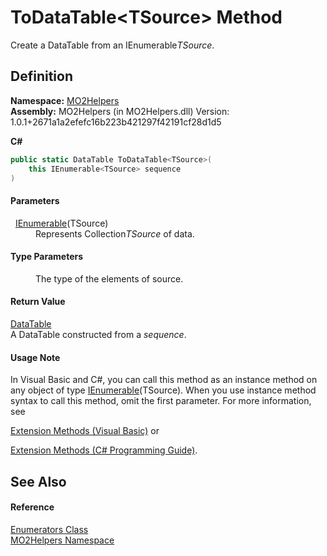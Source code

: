 # ToDataTable&lt;TSource&gt; Method


Create a DataTable from an IEnumerable*TSource*.



## Definition
**Namespace:** <a href="bf0167f1-4967-5ff5-f4a0-31ea501661d0">MO2Helpers</a>  
**Assembly:** MO2Helpers (in MO2Helpers.dll) Version: 1.0.1+2671a1a2efefc16b223b421297f42191cf28d1d5

**C#**
``` C#
public static DataTable ToDataTable<TSource>(
	this IEnumerable<TSource> sequence
)

```



#### Parameters
<dl><dt>  <a href="https://learn.microsoft.com/dotnet/api/system.collections.generic.ienumerable-1" target="_blank" rel="noopener noreferrer">IEnumerable</a>(TSource)</dt><dd>Represents Collection<em>TSource</em> of data.</dd></dl>

#### Type Parameters
<dl><dt /><dd>The type of the elements of source.</dd></dl>

#### Return Value
<a href="https://learn.microsoft.com/dotnet/api/system.data.datatable" target="_blank" rel="noopener noreferrer">DataTable</a>  
A DataTable constructed from a *sequence*.

#### Usage Note
In Visual Basic and C#, you can call this method as an instance method on any object of type <a href="https://learn.microsoft.com/dotnet/api/system.collections.generic.ienumerable-1" target="_blank" rel="noopener noreferrer">IEnumerable</a>(TSource). When you use instance method syntax to call this method, omit the first parameter. For more information, see <a href="https://docs.microsoft.com/dotnet/visual-basic/programming-guide/language-features/procedures/extension-methods" target="_blank" rel="noopener noreferrer">

Extension Methods (Visual Basic)</a> or <a href="https://docs.microsoft.com/dotnet/csharp/programming-guide/classes-and-structs/extension-methods" target="_blank" rel="noopener noreferrer">

Extension Methods (C# Programming Guide)</a>.

## See Also


#### Reference
<a href="775ac72c-ef26-72a5-ba5e-f844a7842d0b">Enumerators Class</a>  
<a href="bf0167f1-4967-5ff5-f4a0-31ea501661d0">MO2Helpers Namespace</a>  

